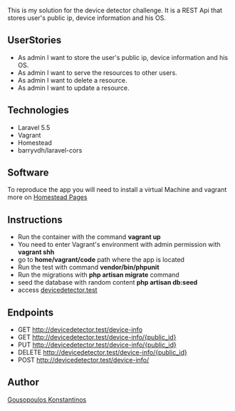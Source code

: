 This is my solution for the device detector challenge.
It is a REST Api that stores user's public ip, device information and his OS.



## UserStories

- As admin I want to store the user's public ip, device information and his OS.
- As admin I want to serve the resources to other users.
- As admin I want to delete a resource.
- As admin I want to update a resource.

## Technologies

- Laravel 5.5
- Vagrant
- Homestead
- barryvdh/laravel-cors

## Software
To reproduce the app you will need to install a virtual Machine and vagrant
more on [Homestead Pages](https://laravel.com/docs/5.5/homestead)
 
## Instructions

- Run the container with the command **vagrant up**
- You need to enter Vagrant's environment with admin permission with **vagrant shh**
- go to  **home/vagrant/code** path where the app is located 
- Run the test with  command **vendor/bin/phpunit**
- Run the migrations with **php artisan migrate** command
- seed the database with random content **php artisan db:seed**
 - access [devicedetector.test](http://devicedetector.test/device-info)
 
 ## Endpoints

 - GET   http://devicedetector.test/device-info
 - GET   http://devicedetector.test/device-info/{public_id}
 - PUT   http://devicedetector.test/device-info/{public_id}
 - DELETE   http://devicedetector.test/device-info/{public_id}
 - POST  http://devicedetector.test/device-info/
 

## Author 
[Gousopoulos Konstantinos](http://gousopoulos.gr/)